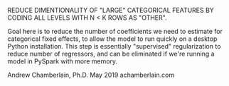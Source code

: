 REDUCE DIMENTIONALITY OF "LARGE" CATEGORICAL FEATURES BY CODING ALL LEVELS WITH N < K ROWS AS "OTHER".

Goal here is to reduce the number of coefficients we need to estimate for categorical fixed effects, 
to allow the model to run quickly on a desktop Python installation. This step is essentially "supervised" 
regularization to reduce number of regressors, and can be eliminated if we're running a model in PySpark with more memory.

Andrew Chamberlain, Ph.D.
May 2019
achamberlain.com
